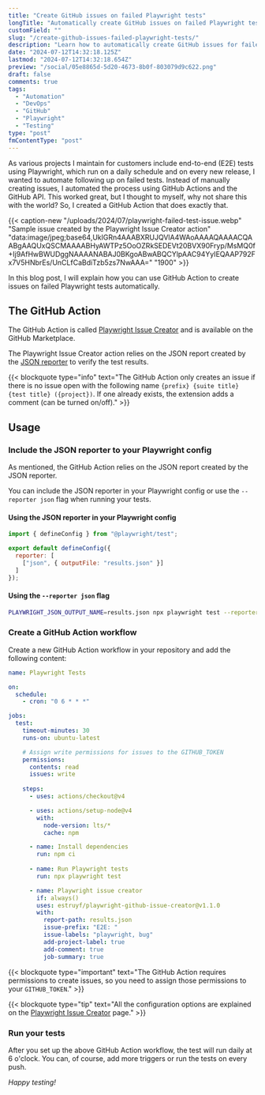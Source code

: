 ```yaml
---
title: "Create GitHub issues on failed Playwright tests"
longTitle: "Automatically create GitHub issues on failed Playwright tests"
customField: ""
slug: "/create-github-issues-failed-playwright-tests/"
description: "Learn how to automatically create GitHub issues for failed Playwright tests with the Playwright Issue Creator action, available on the GitHub Marketplace."
date: "2024-07-12T14:32:18.125Z"
lastmod: "2024-07-12T14:32:18.654Z"
preview: "/social/05e8865d-5d20-4673-8b0f-803079d9c622.png"
draft: false
comments: true
tags:
  - "Automation"
  - "DevOps"
  - "GitHub"
  - "Playwright"
  - "Testing"
type: "post"
fmContentType: "post"
---
```


As various projects I maintain for customers include end-to-end (E2E) tests using Playwright, which run on a daily schedule and on every new release, I wanted to automate following up on failed tests. Instead of manually creating issues, I automated the process using GitHub Actions and the GitHub API. This worked great, but I thought to myself, why not share this with the world? So, I created a GitHub Action that does exactly that.

{{< caption-new "/uploads/2024/07/playwright-failed-test-issue.webp" "Sample issue created by the Playwright Issue Creator action"  "data:image/jpeg;base64,UklGRn4AAABXRUJQVlA4WAoAAAAQAAAACQAABgAAQUxQSCMAAAABHyAWTPz5OoOZRkSEDEVt20BVX90Fryp/MsMQ0f+Ij9AfHwBWUDggNAAAANABAJ0BKgoABwABQCYlpAAC94YyIEQAAP792Fx7V5HNbrEs/UnCLfCaBdiTzb5zs7NwAAA=" "1900" >}}

In this blog post, I will explain how you can use GitHub Action to create issues on failed Playwright tests automatically.

## The GitHub Action

The GitHub Action is called [Playwright Issue Creator](https://github.com/marketplace/actions/playwright-issue-creator) and is available on the GitHub Marketplace.

The Playwright Issue Creator action relies on the JSON report created by the [JSON reporter](https://playwright.dev/docs/test-reporters#json-reporter) to verify the test results.

{{< blockquote type="info" text="The GitHub Action only creates an issue if there is no issue open with the following name `{prefix} {suite title} {test title} ({project})`. If one already exists, the extension adds a comment (can be turned on/off)." >}}

## Usage

### Include the JSON reporter to your Playwright config

As mentioned, the GitHub Action relies on the JSON report created by the JSON reporter. 

You can include the JSON reporter in your Playwright config or use the `--reporter json` flag when running your tests.

#### Using the JSON reporter in your Playwright config

```javascript title="JSON Reporter configuration"
import { defineConfig } from "@playwright/test";

export default defineConfig({
  reporter: [
    ["json", { outputFile: "results.json" }]
  ]
});
```

#### Using the `--reporter json` flag

```bash title="Run Playwright tests command with JSON reporter"
PLAYWRIGHT_JSON_OUTPUT_NAME=results.json npx playwright test --reporter=json
```

### Create a GitHub Action workflow

Create a new GitHub Action workflow in your repository and add the following content:

```yaml title="GitHub Action workflow using the Playwright Issue Creator action"
name: Playwright Tests

on:
  schedule:
    - cron: "0 6 * * *"

jobs:
  test:
    timeout-minutes: 30
    runs-on: ubuntu-latest

    # Assign write permissions for issues to the GITHUB_TOKEN
    permissions:
      contents: read
      issues: write
    
    steps:
      - uses: actions/checkout@v4

      - uses: actions/setup-node@v4
        with:
          node-version: lts/*
          cache: npm

      - name: Install dependencies
        run: npm ci
      
      - name: Run Playwright tests
        run: npx playwright test

      - name: Playwright issue creator
        if: always()
        uses: estruyf/playwright-github-issue-creator@v1.1.0
        with:
          report-path: results.json
          issue-prefix: "E2E: "
          issue-labels: "playwright, bug"
          add-project-label: true
          add-comment: true
          job-summary: true
```

{{< blockquote type="important" text="The GitHub Action requires permissions to create issues, so you need to assign those permissions to your `GITHUB_TOKEN`." >}}

{{< blockquote type="tip" text="All the configuration options are explained on the [Playwright Issue Creator](https://github.com/marketplace/actions/playwright-issue-creator) page." >}}

### Run your tests

After you set up the above GitHub Action workflow, the test will run daily at 6 o'clock. You can, of course, add more triggers or run the tests on every push.

*Happy testing!*
